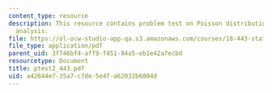 ```yaml
---
content_type: resource
description: This resource contains problem test on Poisson distribution and variance
  analysis.
file: https://ol-ocw-studio-app-qa.s3.amazonaws.com/courses/18-443-statistics-for-applications-fall-2006/a42644e735a7c7de5e4fa62032b6804d_ptest2_443.pdf
file_type: application/pdf
parent_uid: 3f746bf4-aff9-f451-84a5-eb1e42a7ecbd
resourcetype: Document
title: ptest2_443.pdf
uid: a42644e7-35a7-c7de-5e4f-a62032b6804d
---
```

